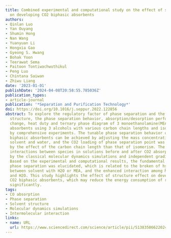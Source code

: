 ```yaml
---
title: Combined experimental and computational study on the effect of solvent structure
  on developing CO2 biphasic absorbents
authors:
- Qinlan Luo
- Yan Ouyang
- Shumin Hong
- Nan Wang
- Yuanyuan Li
- Hongxia Gao
- Gyeong S. Hwang
- Bohak Yoon
- Teerawat Sema
- Paitoon Tontiwachwuthikul
- Peng Luo
- Chintana Saiwan
- Zhiwu Liang
date: '2023-01-01'
publishDate: '2024-04-08T20:58:55.785036Z'
publication_types:
- article-journal
publication: '*Separation and Purification Technology*'
doi: https://doi.org/10.1016/j.seppur.2022.122856
abstract: To explore the regulatory factor of phase separation and the effect of solvent
  structure, the phase separation behavior, absorption/desorption performance, viscosity
  change, heat duty and ternary phase diagram of 3 monoethanolamine(MEA)-based phasic
  absorbents using 3 alcohols with various carbon chain lengths and isomers were determined
  by comprehensive experiments. The tunable phase separation behavior of MEA-based
  biphasic absorbents can be achieved by adjusting the mass concentration ratio of
  solvent and water, and the CO2 loading of phase separation point was much more impacted
  by the effect of the carbon chain length than that of isomerism. The intermolecular
  interactions between species in solutions before and after CO2 absorption were analyzed
  by the classical molecular dynamics simulations and independent gradient model analysis.
  Based on the experimental and computational results, the fundamental mechanism of
  phase separation was elucidated, which is related to the broken of hydrogen bonds
  between solvent with H2O or MEA, and the enhanced interaction among MEACOO−, MEAH+
  and H2O. This study highlights the effect of structure effect on developing advanced
  CO2 biphasic absorbents, which may reduce the energy consumption of regeneration
  significantly.
tags:
- CO absorption
- Phase separation
- Solvent structure
- Molecular dynamics simulations
- Intermolecular interaction
links:
- name: URL
  url: https://www.sciencedirect.com/science/article/pii/S1383586622024133
---
```

